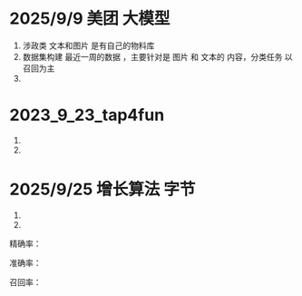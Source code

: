 # 2025/9/9 美团 大模型

1. 涉政类 文本和图片 是有自己的物料库
2. 数据集构建 最近一周的数据  ，主要针对是 图片 和 文本的 内容，分类任务 以召回为主 
3. 

# 2023_9_23_tap4fun

1. 
2. 

# 2025/9/25 增长算法 字节

1. 
2. 





精确率：



准确率：



召回率：